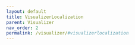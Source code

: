 ```yaml
---
layout: default
title: VisualizerLocalization
parent: Visualizer
nav_order: 2
permalink: /visualizer/#visualizerlocalization
---
```

